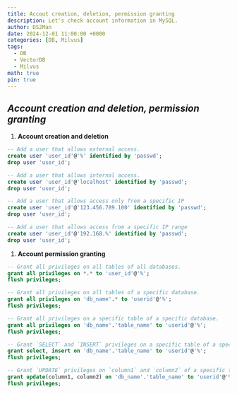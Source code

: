 ```yaml
---
title: Accout creation, deletion, permission granting
description: Let's check account information in MySQL.
author: DS2Man
date: 2024-12-01 11:00:00 +0000
categories: [DB, Milvus]
tags:
  - DB
  - VectorDB
  - Milvus
math: true
pin: true
---
```


<!--
https://do-hyeon.tistory.com/entry/Milvus-Milvus란-M1-Mac-Milvus-개발환경-구성하기
-->

## *Account creation and deletion, permission granting*

1. **Account creation and deletion**

<!--
계정 생성 및 삭제
-->

```sql
-- Add a user that allows external access.
create user 'user_id'@'%' identified by 'passwd';
drop user 'user_id';

-- Add a user that allows internal access.
create user 'user_id'@'localhost' identified by 'passwd';
drop user 'user_id';

-- Add a user that allows access only from a specific IP
create user 'user_id'@'123.456.789.100' identified by 'passwd';
drop user 'user_id';

-- Add a user that allows access from a specific IP range
create user 'user_id'@'192.168.%' identified by 'passwd';
drop user 'user_id';
```

1. **Account permission granting**

<!--
사용자 권한 부여
-->

```sql
-- Grant all privileges on all tables of all databases.
grant all privileges on *.* to 'user_id'@'%';
flush privileges;

-- Grant all privileges on all tables of a specific database.
grant all privileges on 'db_name'.* to 'userid'@'%';
flush privileges;

-- Grant all privileges on a specific table of a specific database.
grant all privileges on 'db_name'.'table_name' to 'userid'@'%';
flush privileges;

-- Grant `SELECT` and `INSERT` privileges on a specific table of a specific database.
grant select, insert on 'db_name'.'table_name' to 'userid'@'%';
flush privileges;

-- Grant `UPDATE` privileges on `column1` and `column2` of a specific table in a specific database.
grant update(column1, column2) on 'db_name'.'table_name' to 'userid'@'%';
flush privileges;
```